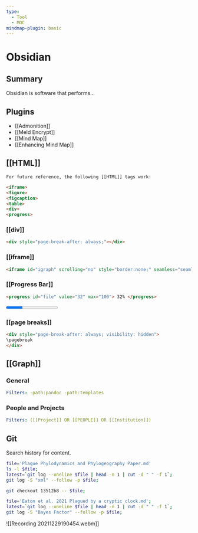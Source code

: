 ```yaml
---
type:
  - Tool
  - MOC
mindmap-plugin: basic 
---
```


# Obsidian

## Summary

Obsidian is software that performs...

## Plugins

- [[Admonition]]
- [[Meld Encrypt]]
- [[Mind Map]]
- [[Enhancing Mind Map]]

## [[HTML]]

	For future reference, the following [[HTML]] tags work:

```html
<iframe>
<figure>
<figcaption>
<table>
<div>
<progress>
```

### [[div]]

```html
<div style="page-break-after: always;"></div>
```

### [[iframe]]

```html
<iframe id="igraph" scrolling="no" style="border:none;" seamless="seamless" src="https://chart-studio.plotly.com/~ktmeaton/41.embed" height="540px" width=900px ></iframe>
```

### [[Progress Bar]]

```html
<progress id="file" value="32" max="100"> 32% </progress>
```
<progress id="file" value="32" max="100"> 32% </progress>

### [[page breaks]]

```html
<div style="page-break-after: always; visibility: hidden">
\pagebreak
</div>
```

## [[Graph]]

### General

```yaml
Filters: -path:pandoc -path:templates
```

### People and Projects

```yaml
Filters: ([[Project]] OR [[PEOPLE]] OR [[Institution]])
```
## Git

Search history for content.

```bash
file='Plague Phylodynamics and Phylogeography Paper.md'
ls -l $file;
latest=`git log --oneline $file | head -n 1 | cut -d " " -f 1`;
git log -S "xml" --follow -p $file;

git checkout 13512b8 -- $file;
```

```bash
file='Eaton et al. 2021 Plagued by a cryptic clock.md';
latest=`git log --oneline $file | head -n 1 | cut -d " " -f 1`;
git log -S "Bayes Factor" --follow -p $file;
```
![[Recording 20211229190454.webm]]
